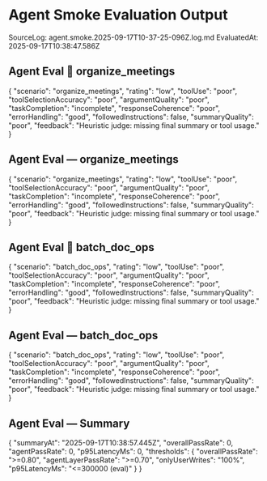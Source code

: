 # Agent Smoke Evaluation Output
SourceLog: agent.smoke.2025-09-17T10-37-25-096Z.log.md
EvaluatedAt: 2025-09-17T10:38:47.586Z


## Agent Eval  organize_meetings
{
  "scenario": "organize_meetings",
  "rating": "low",
  "toolUse": "poor",
  "toolSelectionAccuracy": "poor",
  "argumentQuality": "poor",
  "taskCompletion": "incomplete",
  "responseCoherence": "poor",
  "errorHandling": "good",
  "followedInstructions": false,
  "summaryQuality": "poor",
  "feedback": "Heuristic judge: missing final summary or tool usage."
}

## Agent Eval — organize_meetings
{
  "scenario": "organize_meetings",
  "rating": "low",
  "toolUse": "poor",
  "toolSelectionAccuracy": "poor",
  "argumentQuality": "poor",
  "taskCompletion": "incomplete",
  "responseCoherence": "poor",
  "errorHandling": "good",
  "followedInstructions": false,
  "summaryQuality": "poor",
  "feedback": "Heuristic judge: missing final summary or tool usage."
}

## Agent Eval  batch_doc_ops
{
  "scenario": "batch_doc_ops",
  "rating": "low",
  "toolUse": "poor",
  "toolSelectionAccuracy": "poor",
  "argumentQuality": "poor",
  "taskCompletion": "incomplete",
  "responseCoherence": "poor",
  "errorHandling": "good",
  "followedInstructions": false,
  "summaryQuality": "poor",
  "feedback": "Heuristic judge: missing final summary or tool usage."
}

## Agent Eval — batch_doc_ops
{
  "scenario": "batch_doc_ops",
  "rating": "low",
  "toolUse": "poor",
  "toolSelectionAccuracy": "poor",
  "argumentQuality": "poor",
  "taskCompletion": "incomplete",
  "responseCoherence": "poor",
  "errorHandling": "good",
  "followedInstructions": false,
  "summaryQuality": "poor",
  "feedback": "Heuristic judge: missing final summary or tool usage."
}

## Agent Eval — Summary
{
  "summaryAt": "2025-09-17T10:38:57.445Z",
  "overallPassRate": 0,
  "agentPassRate": 0,
  "p95LatencyMs": 0,
  "thresholds": {
    "overallPassRate": ">=0.80",
    "agentLayerPassRate": ">=0.70",
    "onlyUserWrites": "100%",
    "p95LatencyMs": "<=300000 (eval)"
  }
}
